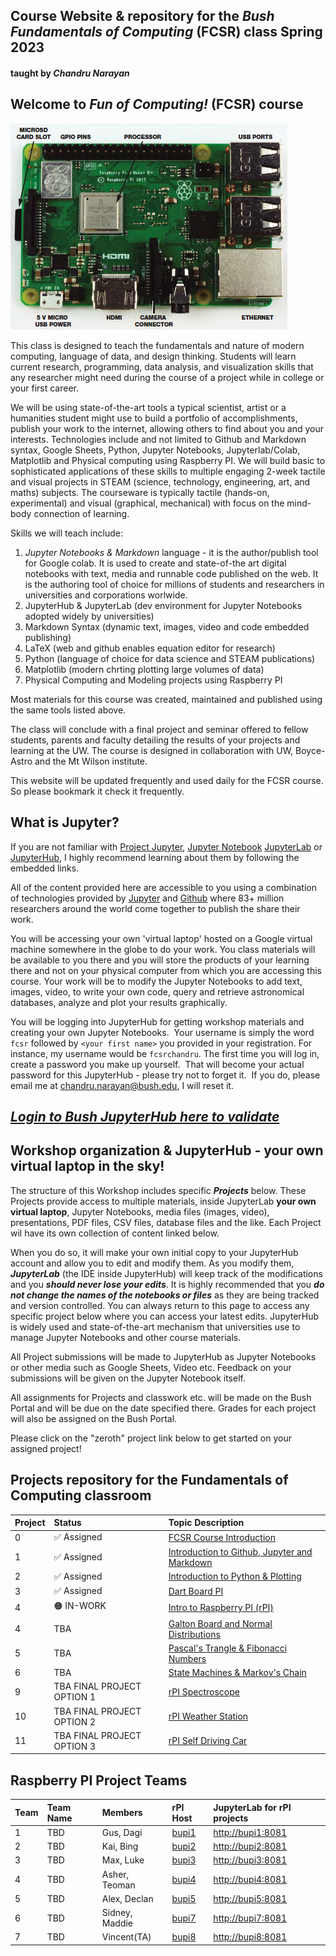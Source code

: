 ## Course Website & repository for the ***Bush Fundamentals of Computing*** (FCSR) class Spring 2023 
#### taught by *Chandru Narayan*

## Welcome to ***Fun of Computing!*** (FCSR) course

![rpi](rpi.png)

This class is designed to teach the fundamentals and nature of modern computing, language of data, and design thinking. Students will learn current research, programming, data analysis, and visualization skills that any researcher might need during the course of a project while in college or your first career.

We will be using state-of-the-art tools a typical scientist, artist or a humanities student might use to build a portfolio of accomplishments, publish your work to the internet, allowing others to find about you and your interests. Technologies include and not limited to Github and Markdown syntax, Google Sheets, Python, Jupyter Notebooks, Jupyterlab/Colab, Matplotlib and Physical computing using Raspberry PI. We will build basic to sophisticated applications of these skills to multiple engaging 2-week tactile and visual projects in STEAM (science, technology, engineering, art, and maths) subjects. The courseware is typically tactile (hands-on, experimental) and visual (graphical, mechanical) with focus on the mind-body connection of learning.

Skills we will teach include:
1. *Jupyter Notebooks & Markdown* language - it is the author/publish tool for Google colab. It is used to create and state-of-the art digital notebooks with text, media and runnable code published on the web.  It is the authoring tool of choice for millions of students and researchers in universities and corporations worlwide.
1. JupyterHub & JupyterLab (dev environment for Jupyter Notebooks adopted widely by universities)
1. Markdown Syntax (dynamic text, images, video and code embedded publishing)
1. LaTeX (web and github enables equation editor for research)
1. Python (language of choice for data science and STEAM publications)
1. Matplotlib (modern chrting plotting large volumes of data)
1. Physical Computing and Modeling projects using Raspberry PI

Most materials for this course was created, maintained and published using the same tools listed above.

The class will conclude with a final project and seminar offered to fellow students, parents and faculty detailing the results of your projects and learning at the UW.  The course is designed in collaboration with UW, Boyce-Astro and the Mt Wilson institute.

This website will be updated frequently and used daily for the FCSR course. So please bookmark it check it frequently. 

## What is Jupyter?

If you are not familiar with [Project Jupyter](http://jupyter.org/), [Jupyter Notebook](https://jupyter.org/try-jupyter/retro/notebooks/?path=notebooks/Intro.ipynb) [JupyterLab](https://jupyter.org/try-jupyter/retro/notebooks/?path=notebooks/Intro.ipynb) or [JupyterHub](http://jupyter.org/hub), I highly recommend learning about them by following the embedded links.  

All of the content provided here are accessible to you using a combination of technologies provided by [Jupyter](http://jupyter.org/) and [Github](https://github.com/) where 83+ million researchers around the world come together to publish the share their work.  

You will be accessing your own 'virtual laptop' hosted on a Google virtual machine somewhere in the globe to do your work.  You class materials will be available to you there and you will store the products of your learning there and not on your physical computer from which you are accessing this course. Your work will be to modify the Jupyter Notebooks to add text, images, video, to write your own code, query and retrieve astronomical databases, analyze and plot your results graphically.

You will be logging into JupyterHub for getting workshop materials and creating your own Jupyter Notebooks.  Your username is simply the word ```fcsr``` followed by ```<your first name>``` you provided in your registration. For instance, my username would be ```fcsrchandru```. The first time you will log in, create a password you make up yourself.  That will become your actual password for this JupyterHub - please try not to forget it.  If you do, please email me at chandru.narayan@bush.edu, I will reset it.

## ***[Login to Bush JupyterHub here to validate](https://bushastrolab.com/hub/login)***

## Workshop organization & JupyterHub - your own virtual laptop in the sky!

The structure of this Workshop includes specific ***Projects*** below.  These Projects provide access to multiple materials, inside JupyterLab **your own virtual laptop**, Jupyter Notebooks, media files (images, video), presentations, PDF files, CSV files, database files and the like.  Each Project wil have its own collection of content linked below.  

When you do so, it will make your own initial copy to your JupyterHub account and allow you to edit and modify them.  As you modify them, ***JupyterLab*** (the IDE inside JupyterHub) will keep track of the modifications and you ***should never lose your edits***.  It is highly recommended that you ***do not change the names of the notebooks or files*** as they are being tracked and version controlled. You can always return to this page to access any specific project below where you can access your latest edits.  JupyterHub is widely used and state-of-the-art mechanism that universities use to manage Jupyter Notebooks and other course materials. 

All Project submissions will be made to JupyterHub as Jupyter Notebooks or other media such as Google Sheets, Video etc. Feedback on your submissions will be given on the Jupyter Notebook itself. 

All assignments for Projects and classwork etc. will be made on the Bush Portal and will be due on the date specified there. Grades for each project will also be assigned on the Bush Portal.

Please click on the "zeroth" project link below to get started on your assigned project!

## Projects repository for the Fundamentals of Computing classroom

Project|Status|Topic Description
:---|:---|:---
0| ✅ Assigned|<a href="https://chandrunarayan.github.io/fcsr/projects/intro_to_fcsr" target="_blank">FCSR Course Introduction</a>
1| ✅ Assigned|<a href="https://chandrunarayan.github.io/fcsr/projects/intro_to_jupyter" target="_blank">Introduction to Github, Jupyter and Markdown</a>
2| ✅ Assigned|<a href="https://chandrunarayan.github.io/fcsr/projects/intro_to_python" target="_blank">Introduction to Python & Plotting</a>
3| ✅ Assigned|<a href="https://chandrunarayan.github.io/fcsr/projects/dart_board_pi" target="_blank">Dart Board PI</a>
4| 🟠 IN-WORK|<a href="https://chandrunarayan.github.io/fcsr/projects/intro_to_rpi" target="_blank">Intro to Raspberry PI (rPI)</a>
4| TBA|<a href="https://chandrunarayan.github.io/fcsr/projects/galton_board" target="_blank">Galton Board and Normal Distributions</a>
5| TBA|<a href="https://chandrunarayan.github.io/fcsr/projects/pascals_triangle" target="_blank">Pascal's Trangle & Fibonacci Numbers</a>
6| TBA|<a href="https://chandrunarayan.github.io/fcsr/projects/markovs_chain" target="_blank">State Machines & Markov's Chain</a>
9| TBA FINAL PROJECT OPTION 1|<a href="https://chandrunarayan.github.io/fcsr/projects/rpi_spectroscope" target="_blank">rPI Spectroscope</a>
10| TBA FINAL PROJECT OPTION 2|<a href="https://chandrunarayan.github.io/fcsr/projects/rpi_weather" target="_blank">rPI Weather Station</a>
11| TBA FINAL PROJECT OPTION 3|<a href="https://chandrunarayan.github.io/fcsr/projects/rpi_car" target="_blank">rPI Self Driving Car</a>

## Raspberry PI Project Teams

Team|Team Name|Members|rPI Host|JupyterLab for rPI projects
:---|:---|:---|:---|:---
1| TBD|Gus, Dagi|[bupi1](http://bupi1)|[http://bupi1:8081](http://bupi1:8081)
2| TBD|Kai, Bing|[bupi2](http://bupi2)|[http://bupi2:8081](http://bupi2:8081)
3| TBD|Max, Luke|[bupi3](http://bupi3)|[http://bupi3:8081](http://bupi3:8081)
4| TBD|Asher, Teoman|[bupi4](http://bupi4)|[http://bupi4:8081](http://bupi4:8081)
5| TBD|Alex, Declan|[bupi5](http://bupi5)|[http://bupi5:8081](http://bupi5:8081)
6| TBD|Sidney, Maddie|[bupi7](http://bupi7)|[http://bupi7:8081](http://bupi7:8081)
7| TBD|Vincent(TA)|[bupi8](http://bupi8)|[http://bupi8:8081](http://bupi8:8081)

